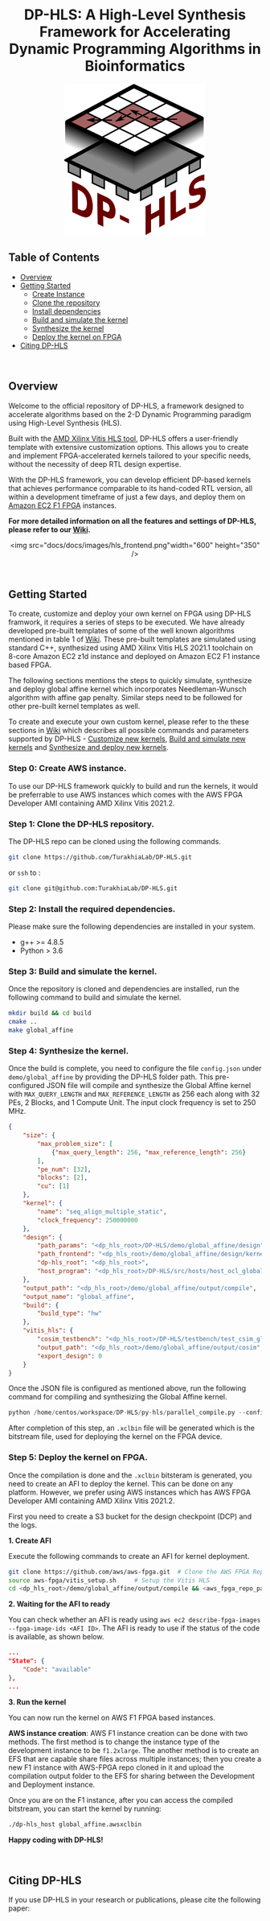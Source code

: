 <div align="center">

# DP-HLS: A High-Level Synthesis Framework for Accelerating Dynamic Programming Algorithms in Bioinformatics

<div align="center">

<img src="docs/docs/images/dp_hls_logo.png" style="height: 300px; width: auto;">

</div>

</div>

## Table of Contents
- [Overview](#overview)
- [Getting Started](#start)
  - [Create Instance](#instance)
  - [Clone the repository](#clone)
  - [Install dependencies](#install) 
  - [Build and simulate the kernel](#custom)
  - [Synthesize the kernel](#synthesize)
  - [Deploy the kernel on FPGA](#deploy)
- [Citing DP-HLS](#citation)

<br>

## <a name="overview"></a> Overview

Welcome to the official repository of DP-HLS, a framework designed to accelerate algorithms based on the 2-D Dynamic Programming paradigm using High-Level Synthesis (HLS). 

Built with the [AMD Xilinx Vitis HLS tool](https://docs.amd.com/r/en-US/ug1399-vitis-hls/Introduction), DP-HLS offers a user-friendly template with extensive customization options. This allows you to create and implement FPGA-accelerated kernels tailored to your specific needs, without the necessity of deep RTL design expertise.

With the DP-HLS framework, you can develop efficient DP-based kernels that achieves performance comparable to its hand-coded RTL version, all within a development timeframe of just a few days, and deploy them on [Amazon EC2 F1 FPGA](https://aws.amazon.com/ec2/instance-types/f1/) instances.

**For more detailed information on all the features and settings of DP-HLS, please refer to our [Wiki](https://turakhialab.github.io/DP-HLS/).**

<div align="center">

<img src="docs/docs/images/hls_frontend.png"width="600" height="350" />

</div>

<br>

## <a name="start"></a>Getting Started

To create, customize and deploy your own kernel on FPGA using DP-HLS framwork, it requires a series of steps to be executed. We have already developed pre-built templates of some of the well known algorithms mentioned in table 1 of [Wiki](https://turakhialab.github.io/DP-HLS/). These pre-built templates are simulated using standard C++, synthesized using AMD Xilinx Vitis HLS 2021.1 toolchain on 8-core Amazon EC2 z1d instance and deployed on Amazon EC2 F1 instance based FPGA.

The following sections mentions the steps to quickly simulate, synthesize and deploy global affine kernel which incorporates Needleman-Wunsch algorithm with affine gap penalty. Similar steps need to be followed for other pre-built kernel templates as well. 

To create and execute your own custom kernel, please refer to the these sections in [Wiki](https://turakhialab.github.io/DP-HLS/) which describes all possible commands and parameters supported by DP-HLS - [Customize new kernels](https://turakhialab.github.io/DP-HLS/#customize-new-kernels), [Build and simulate new kernels](https://turakhialab.github.io/DP-HLS/#build-and-simulate-new-kernels) and [Synthesize and deploy new kernels](https://turakhialab.github.io/DP-HLS/#synthesize-and-deploy-new-kernels). 

### <a name="instance"></a> Step 0: Create AWS instance.

To use our DP-HLS framework quickly to build and run the kernels, it would be preferrable to use AWS instances which comes with the AWS FPGA Developer AMI containing AMD Xilinx Vitis 2021.2. 

### <a name="clone"></a> Step 1: Clone the DP-HLS repository.

The DP-HLS repo can be cloned using the following commands.

```bash
git clone https://github.com/TurakhiaLab/DP-HLS.git
```
or `ssh` to :
```bash
git clone git@github.com:TurakhiaLab/DP-HLS.git
```

### <a name="install"></a> Step 2: Install the required dependencies.

Please make sure the following dependencies are installed in your system.

- g++ >= 4.8.5
- Python > 3.6

### <a name="custom"></a> Step 3: Build and simulate the kernel.

Once the repository is cloned and dependencies are installed, run the following command to build and simulate the kernel.

```bash
mkdir build && cd build
cmake ..
make global_affine 
```

### <a name="synthesize"></a> Step 4: Synthesize the kernel.

Once the build is complete, you need to configure the file `config.json` under `demo/global_affine` by providing the DP-HLS folder path. This pre-configured JSON file will compile and synthesize the Global Affine kernel with `MAX_QUERY_LENGTH` and `MAX_REFERENCE_LENGTH` as 256 each along with 32 PEs, 2 Blocks, and 1 Compute Unit. The input clock frequency is set to 250 MHz. 

```json
{
    "size": {
        "max_problem_size": [
            {"max_query_length": 256, "max_reference_length": 256}
        ],
        "pe_num": [32],
        "blocks": [2],
        "cu": [1]
    },
    "kernel": {
        "name": "seq_align_multiple_static",
        "clock_frequency": 250000000
    },
    "design": {
        "path_params": "<dp_hls_root>/DP-HLS/demo/global_affine/design",
        "path_frontend": "<dp_hls_root>/demo/global_affine/design/kernel_global_affine.cpp",
        "dp-hls_root": "<dp_hls_root>",
        "host_program": "<dp_hls_root>/DP-HLS/src/hosts/host_ocl_global.cpp"
    },
    "output_path": "<dp_hls_root>/demo/global_affine/output/compile",
    "output_name": "global_affine",
    "build": {
        "build_type": "hw"
    },
    "vitis_hls": {
        "cosim_testbench": "<dp_hls_root>/DP-HLS/testbench/test_csim_global_affine.cpp",
        "output_path": "<dp_hls_root>/demo/global_affine/output/cosim",
        "export_design": 0
    }
}
```
Once the JSON file is configured as mentioned above, run the following command for compiling and synthesizing the Global Affine kernel. 

```python
python /home/centos/workspace/DP-HLS/py-hls/parallel_compile.py --config <dp_hls_root>/demo/global_affine/config.json --compile True --num_workers 1 --all True
```

After completion of this step, an `.xclbin` file will be generated which is the bitstream file, used for deploying the kernel on the FPGA device. 

### <a name="deploy"></a> Step 5: Deploy the kernel on FPGA.

Once the compilation is done and the `.xclbin` bitsteram is generated, you need to create an AFI to deploy the kernel. This can be done on any platform. However, we prefer using AWS instances which has AWS FPGA Developer AMI containing AMD Xilinx Vitis 2021.2.  

First you need to create a S3 bucket for the design checkpoint (DCP) and the logs. 

**1. Create AFI**

Execute the following commands to create an AFI for kernel deployment. 

```bash
git clone https://github.com/aws/aws-fpga.git  # Clone the AWS FPGA Repo
source aws-fpga/vitis_setup.sh     # Setup the Vitis HLS
cd <dp_hls_root>/demo/global_affine/output/compile && <aws_fpga_repo_path>/Vitis/tools/create_vitis_afi.sh -xclbin=./build_dir.hw.xilinx_aws-vu9p-f1_shell-v04261818_201920_3/seq_align_kernel.xclbin -o=./global_affine -s3_bucket=<s3_bucket_name> -s3_dcp_key=<s3_dcp_folder> -s3_logs_key=<s3_logs_folder>
```

**2. Waiting for the AFI to ready** 

You can check whether an AFI is ready using `aws ec2 describe-fpga-images --fpga-image-ids <AFI ID>`. The AFI is ready to use if the status of the code is available, as shown below. 

```json
...
"State": {
    "Code": "available"
},
...
```

**3. Run the kernel** 

You can now run the kernel on AWS F1 FPGA based instances. 

**AWS instance creation**: AWS F1 instance creation can be done with two methods. The first method is to change the instance type of the development instance to be `f1.2xlarge`. The another method is to create an EFS that are capable share files across multiple instances; then you create a new F1 instance with AWS-FPGA repo cloned in it and upload the compilation output folder to the EFS for sharing between the Development and Deployment instance. 

Once you are on the F1 instance, after you can access the compiled bitstream, you can start the kernel by running:

```bash
./dp-hls_host global_affine.awsxclbin
```

**Happy coding with DP-HLS!**

<br>

## <a name="citation"></a> Citing DP-HLS

If you use DP-HLS in your research or publications, please cite the following paper:
